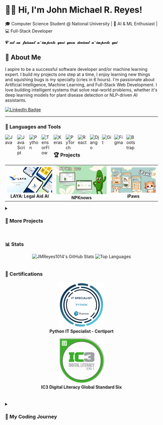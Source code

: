 #  🧑‍💻 Hi, I'm John Michael R. Reyes!
🎓 Computer Science Student @ National University | 🤖 AI & ML Enthusiast | 💻 Full-Stack Developer

**`𝓒'𝓮𝓼𝓽 𝓮𝓷 𝓯𝓪𝓲𝓼𝓪𝓷𝓽 𝓷'𝓲𝓶𝓹𝓸𝓻𝓽𝓮 𝓺𝓾𝓸𝓲 𝓺𝓾𝓸𝓷 𝓭𝓮𝓿𝓲𝓮𝓷𝓽 𝓷'𝓲𝓶𝓹𝓸𝓻𝓽𝓮 𝓺𝓾𝓲`**

## 🚀 About Me
I aspire to be a successful software developer and/or machine learning expert. I build my projects one step at a time, I enjoy learning new things and squishing bugs is my specialty (cries in 6 hours). I'm passionate about Artificial Intelligence, Machine Learning, and Full-Stack Web Development. I love building intelligent systems that solve real-world problems, whether it's deep learning models for plant disease detection or NLP-driven AI assistants.

<p align="left">
  <a href="https://www.linkedin.com/in/john-michael-reyes-543093356">
    <img src="https://custom-icon-badges.demolab.com/badge/-LinkedIn-blue?style=for-the-badge&logo=linkedin&logoColor=white" alt="LinkedIn Badge"/>
  </a>
</p>

---

### 🧰 Languages and Tools

  <img align="left" alt="Java" width="30px" style="padding-right:10px;" src="https://cdn.jsdelivr.net/gh/devicons/devicon/icons/java/java-original.svg"/>
  <img align="left" alt="JavaScript" width="30px" style="padding-right:10px;" src="https://cdn.jsdelivr.net/gh/devicons/devicon/icons/javascript/javascript-original.svg"/>
  <img align="left" alt="Python" width="30px" style="padding-right:10px;" src="https://cdn.jsdelivr.net/gh/devicons/devicon/icons/python/python-original.svg"/>
  <img align="left" alt="TensorFlow" width="30px" style="padding-right:10px;" src="https://cdn.jsdelivr.net/gh/devicons/devicon/icons/tensorflow/tensorflow-original.svg"/>
  <img align="left" alt="Keras" width="30px" style="padding-right:10px;" src="https://cdn.jsdelivr.net/gh/devicons/devicon/icons/keras/keras-original.svg"/>
  <img align="left" alt="PyTorch" width="30px" style="padding-right:10px;" src="https://cdn.jsdelivr.net/gh/devicons/devicon/icons/pytorch/pytorch-original.svg"/>
  <img align="left" alt="React" width="30px" style="padding-right:10px;" src="https://cdn.jsdelivr.net/gh/devicons/devicon/icons/react/react-original.svg"/>
  <img align="left" alt="Django" width="30px" style="padding-right:10px;" src="https://cdn.jsdelivr.net/gh/devicons/devicon/icons/django/django-plain.svg"/>
  <img align="left" alt="Git" width="30px" style="padding-right:10px;" src="https://cdn.jsdelivr.net/gh/devicons/devicon/icons/git/git-original.svg"/>
  <img align="left" alt="Figma" width="30px" style="padding-right:10px;" src="https://cdn.jsdelivr.net/gh/devicons/devicon/icons/figma/figma-original.svg"/>
  <img align="left" alt="Bootstrap" width="30px" style="padding-right:10px;" src="https://cdn.jsdelivr.net/gh/devicons/devicon/icons/bootstrap/bootstrap-original.svg"/>
<br />

#

### 🏆 Projects

<p align="center">
  <table>
    <tr>
      <!-- LAYA -->
      <td align="center">
        <a href="#">
          <img src="https://github.com/JMReyes1014/JMReyes1014/blob/main/Projects/1.png" alt="LAYA Project" width="400"/>
          <br/>
        </a>
          <b>LAYA: Legal Aid AI</b>
      </td>
      <!-- NPK -->
      <td align="center">
        <a href="https://github.com/JMReyes1014/NPK_Deficiency_Classifier">
          <img src="https://github.com/JMReyes1014/JMReyes1014/blob/main/Projects/3.png" alt="NPK Detector" width="400"/>
          <br/>
        </a>
          <b>NPKnows</b>
      </td>
       <!-- iPaws -->
      <td align="center">
        <a href="https://github.com/JMReyes1014/OOP-Finals-Project">
          <img src="https://github.com/JMReyes1014/JMReyes1014/blob/main/Projects/2.png" alt="NPK Detector" width="400"/>
          <br/>
         </a>
          <b>iPaws</b>
      </td>
    </tr>
  </table>
</p>

<details>
  <summary><h3>🔽 More Projects</h3></summary>
  <ul>
    <li><a href="https://github.com/JMReyes1014/notes-app-v2">Notes App - Made from React-Django</a></li>
    <li><a href="https://github.com/JMReyes1014/fitgirl_batch_downloader">Fitgirl Batch Downloader - Batch Downloader for fitgirl repacks</a></li>
    <li><a href="https://github.com/JMReyes1014/CNN_Projects">CNN Models Trained - Some of the CNN models I trained</a></li>
  </ul>
</details>

#

### 📊 Stats

<p align="center">
<!--   <img src="https://github-readme-stats.vercel.app/api?username=JMReyes1014&show_icons=true&theme=city_lights" alt="GitHub Stats" height="165"/> -->
  <img src="https://streak-stats.demolab.com?user=JMReyes1014&theme=dark&hide_border=true" alt="JMReyes1014's GitHub Stats" />
  <img src="https://github-readme-stats.vercel.app/api/top-langs/?username=JMReyes1014&layout=compact" alt="Top Languages" height="165"/>
</p>

#

### 📃 Certifications

<p align="center">
  <a href="https://www.certiport.com/portal/Pages/PrintTranscriptInfo.aspx?action=Cert&id=471&cvid=gJa16edaw0zmiq6bgXDudw==" style="text-decoration: none;">
    <img src="https://github.com/JMReyes1014/JMReyes1014/blob/main/ITS_Python.png" alt="Python IT Specialist" width="150"/>
    <br/>
  </a>
    <b>Python IT Specialist - Certiport</b>
</p>

<p align="center">
  <a href="https://www.certiport.com/portal/Pages/PrintTranscriptInfo.aspx?action=Cert&id=447&cvid=53MwZ6dvm6ZlxZr9m/osvg==" style="text-decoration: none;">
    <img src="https://github.com/JMReyes1014/JMReyes1014/blob/main/IC3_Level1.png" alt="IC3 Digital Literacy" width="150"/>
    <br/>
  </a>
    <b>IC3 Digital Literacy Global Standard Six</b>
</p>

#

<details>
  <summary><h3>🚶 My Coding Journey</h3></summary>
  
  <p>
    I started my coding journey as a clueless computer science student with a passion to learn much that I can grasp. As a student, I believe that we could be better through endless learning. My journey as of now has thought me to stay commited to what I do and to never be afraid of things that are new. As a student in NU-Lipa, I first learned Java of which I struggled a bit, but through practice I got somewhat decent with it. I tried experimenting with other languages and different projects, but the one that caught my eye the most, is building machine learning models. As of now, I still enjoy coding in java, but I hone and focus my attention to building my projects with Django and React. I am somewhat decent with python and javascript, but I am confident of what I can do. I have trained multiple ML models from Convolutional Neural Networks to Natural Language Processing. Some projects, I've had the honor to present in conferences and compete nationwide. I am proud of my current feats, but I know there is a lot more than meets the eye.
  </p>

  <h4>📌 Conferences & Competitions Attended</h4>
  <ul>
    <li>🎓 <b>24th Philippine Computing Science Congress</b> - La Salle, Laguna (May 2024)</li>
    <li>🌍 <b>APPCON 2023</b> - Represented NU-Lipa, AI for Social Issues (October 2023 - April 2024)</li>
    <li>💡 <b>CHED LAKAS AI Research Program</b> - Focused on NLP AI (October 2023)</li>
  </ul>

</details>


